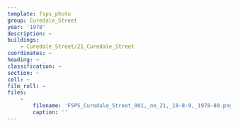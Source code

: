 ```yaml
---
template: fsps_photo
group: Curedale_Street
year: '1978'
description: ~
buildings:
    - Curedale_Street/21_Curedale_Street
coordinates: ~
heading: ~
classification: ~
section: ~
cell: ~
film_roll: ~
files:
    -
        filename: 'FSPS_Curedale_Street_001,_no_21,_18-8-9,_1978-80.png'
        caption: ''
---
```

